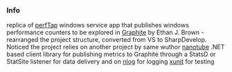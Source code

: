 ### Info

replica of [perfTap](https://github.com/Iristyle/PerfTap) windows service app that publishes windows performance counters to be explored in [Graphite](http://graphite.wikidot.com/) by Ethan J. Brown - rearranged the project structure, converted from VS to SharpDevelop. Noticed the project relies
on another project by same wuthor [nanotube](https://github.com/Iristyle/NanoTube) .NET based client library for publishing metrics to Graphite through a StatsD or StatSite listener for data delivery
and on [nlog](https://github.com/NLog/NLog) for logging [xunit](https://github.com/xunit/xunit) for testing
